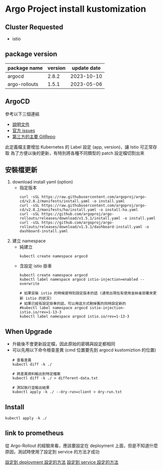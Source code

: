 # Argo Project install kustomization

## Cluster Requested

- istio

## package version

| package name  | version | update date |
|---------------|---------|-------------|
| argocd        | 2.8.2   | 2023-10-10  |
| argo-rollouts | 1.5.1   | 2023-05-06  |

## ArgoCD

參考以下三個連結

* [說明文件](https://loadbalancing.se/2021/03/22/argocd-behind-istio-on-rancher/)
* [官方 issues](https://github.com/argoproj/argo-cd/issues/2784)
* [第三方的主要 GitRepo](https://github.com/epacke/argo-istio)

此定義檔主要增加 Kubernetes 的 Label 設定 (app, version)，讓 Istio 可正常存取
為了方便以後的更新，有特別將各種不同類型的 patch 設定檔切割出來

## 安裝檔更新

1. download install yaml (option)
    * 指定版本
        ```bash=
        curl -sSL https://raw.githubusercontent.com/argoproj/argo-cd/v2.8.2/manifests/install.yaml -o install.yaml
        curl -sSL https://raw.githubusercontent.com/argoproj/argo-cd/v2.8.2/manifests/ha/install.yaml -o install-ha.yaml
        curl -sSL https://github.com/argoproj/argo-rollouts/releases/download/v1.5.1/install.yaml -o install.yaml
        curl -sSL https://github.com/argoproj/argo-rollouts/releases/download/v1.5.1/dashboard-install.yaml -o dashboard-install.yaml
        ```
1. 建立 namespace
    * 純建立
        ```bash=
        kubectl create namespace argocd
        ```
    * 含設定 istio 掛車
        ```bash=
        kubectl create namespace argocd
        kubectl label namespace argocd istio-injection=enabled --overwrite

        # 如果安裝 istio 的時候是特別設定版本的話 (通常出現在有使用金絲雀部署來更新 istio 的狀況)
        # 如果已經有設定掛車的話，可以用這方式刪掉舊的同時設定新的
        #kubectl label namespace argocd istio-injection- istio.io/rev=1-13-3
        kubectl label namespace argocd istio.io/rev=1-13-3
        ```

## When Upgrade

* 升級後不會更新設定檔，因此原始的密碼與設定都相同
* 可以先用以下命令檢查差異 (cmd 位置要先到 argocd kustomiztion 的位置)
    ```bash=
    # 查看差異
    kubectl diff -k ./

    # 將差異資料輸出到特定檔案
    kubectl diff -k ./ > different-data.txt

    # 測試執行並輸出結果
    kubectl apply -k ./ --dry-run=client > dry-run.txt

    ```

## Install

```
kubectl apply -k ./
```

## link to prometheus

從 Argo-Rollout 的經驗來看，應該要設定在 deployment 上面，但是不知道什麼原因，測試時使用了設定到 service 的方法才成功

[設定到 deployment 設定的方法](https://newrelic.com/instant-observability/argocd-quickstart/03b4a3b9-3a59-4603-91dd-6b0ced1d62de)
[設定到 service 設定的方法](https://www.gushiciku.cn/pl/g7Ok/zh-tw)
